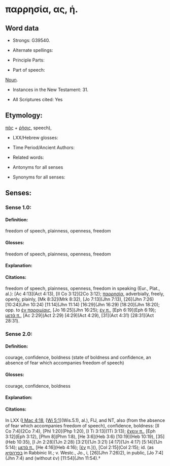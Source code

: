 # παρρησία, ας, ἡ.

<!-- Status: S2=NeedsReview -->
<!-- Lexica used for edits: BDAG, FFM, LN, A-S -->

## Word data

* Strongs: G39540.

* Alternate spellings:



* Principle Parts: 


* Part of speech: 

[Noun](http://ugg.readthedocs.io/en/latest/noun.html).

* Instances in the New Testament: 31.

* All Scriptures cited: Yes

## Etymology: 

[πᾶς]() + [ῥῆσις](), speech),

* LXX/Hebrew glosses: 


* Time Period/Ancient Authors: 


* Related words: 

* Antonyms for all senses

* Synonyms for all senses: 


## Senses: 


### Sense  1.0: 

#### Definition: 

freedom of speech, plainness, openness, freedom

#### Glosses: 

freedom of speech, plainness, openness, freedom

#### Explanation: 
 

#### Citations: 

freedom of speech, plainness, openness, freedom in speaking (Eur., Plat., al.): [Ac 4:13](Act 4:13), [II Co 3:12](2Co 3:12); [παρρησίᾳ](), adverbially, freely, openly, plainly, [Mk 8:32](Mrk 8:32), [Jo 7:13](Jhn 7:13), [26](Jhn 7:26) [10:24](Jhn 10:24) [11:14](Jhn 11:14) [16:29](Jhn 16:29) [18:20](Jhn 18:20); opp. to [ἐν παροιμίαις](), [Jo 16:25](Jhn 16:25); [ἐν π.](), [Eph 6:19](Eph 6:19); [μετὰ π.](), [Ac 2:29](Act 2:29) [4:29](Act 4:29), [31](Act 4:31) [28:31](Act 28:31).

### Sense  2.0: 

#### Definition: 

courage, confidence, boldness (state of boldness and confidence, an absence of fear which accompanies freedom of speech)	

#### Glosses: 

courage, confidence, boldness

#### Explanation: 


#### Citations: 

In LXX ([I Mac 4:18](1Macc.4.18), [[Wi 5:1](Wis.5.1)](Wis.5.1), al.), FlJ, and NT, also (from the absence of fear which accompanies freedom of speech), confidence, boldness: [II Co 7:4](2Co 7:4), [Phl 1:20](Php 1:20), [I Ti 3:13](1Ti 3:13); [ἔχειν π.](), [Eph 3:12](Eph 3:12), [Phm 8](Phm 1:8), [He 3:6](Heb 3:6) [10:19](Heb 10:19), [35](Heb 10:35), [I Jn 2:28](1Jn 2:28) [3:21](1Jn 3:21) [4:17](1Jn 4:17) [5:14](1Jn 5:14); [μετὰ π.](), [He 4:16](Heb 4:16); [[ἐν]() π.](), [Col 2:15](Col 2:15); id. (as [בפרהסיא](//en-uhl/????) in Rabbinic lit.; v. Westc., Jo., i, [26](Jhn 7:26)2), in public, [Jo 7:4](Jhn 7:4) and (without ἐν) [11:54](Jhn 11:54).†